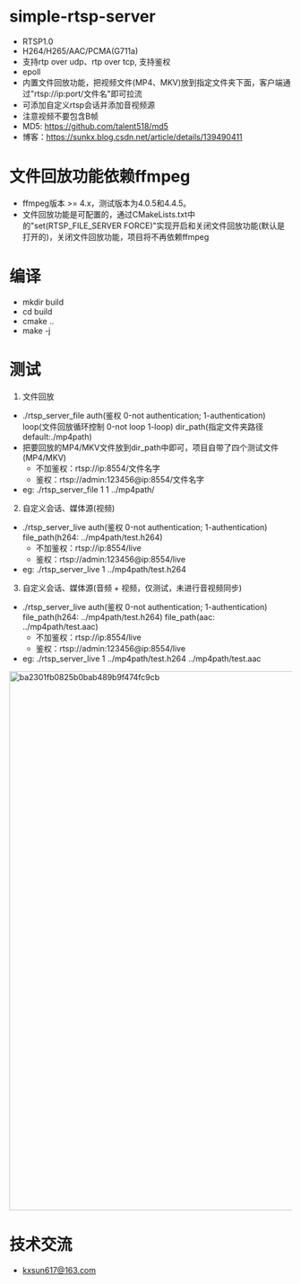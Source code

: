 # simple-rtsp-server
* RTSP1.0
* H264/H265/AAC/PCMA(G711a)
* 支持rtp over udp、rtp over tcp, 支持鉴权
* epoll
* 内置文件回放功能，把视频文件(MP4、MKV)放到指定文件夹下面，客户端通过"rtsp://ip:port/文件名"即可拉流
* 可添加自定义rtsp会话并添加音视频源
* 注意视频不要包含B帧
* MD5: https://github.com/talent518/md5
* 博客：https://sunkx.blog.csdn.net/article/details/139490411
  
# 文件回放功能依赖ffmpeg
* ffmpeg版本 >= 4.x，测试版本为4.0.5和4.4.5。
* 文件回放功能是可配置的，通过CMakeLists.txt中的"set(RTSP_FILE_SERVER FORCE)"实现开启和关闭文件回放功能(默认是打开的)，关闭文件回放功能，项目将不再依赖ffmpeg

# 编译
* mkdir build
* cd build
* cmake ..
* make -j

# 测试
1. 文件回放
* ./rtsp_server_file auth(鉴权 0-not authentication; 1-authentication) loop(文件回放循环控制 0-not loop 1-loop) dir_path(指定文件夹路径 default:./mp4path)
* 把要回放的MP4/MKV文件放到dir_path中即可，项目自带了四个测试文件(MP4/MKV)
  * 不加鉴权：rtsp://ip:8554/文件名字
  * 鉴权：rtsp://admin:123456@ip:8554/文件名字
* eg: ./rtsp_server_file 1 1 ../mp4path/
2. 自定义会话、媒体源(视频)
* ./rtsp_server_live auth(鉴权 0-not authentication; 1-authentication) file_path(h264: ../mp4path/test.h264)
  * 不加鉴权：rtsp://ip:8554/live
  * 鉴权：rtsp://admin:123456@ip:8554/live
* eg: ./rtsp_server_live 1 ../mp4path/test.h264
3. 自定义会话、媒体源(音频 + 视频，仅测试，未进行音视频同步)
* ./rtsp_server_live auth(鉴权 0-not authentication; 1-authentication) file_path(h264: ../mp4path/test.h264) file_path(aac: ../mp4path/test.aac)
  * 不加鉴权：rtsp://ip:8554/live
  * 鉴权：rtsp://admin:123456@ip:8554/live
* eg: ./rtsp_server_live 1 ../mp4path/test.h264 ../mp4path/test.aac

<img width="960" alt="ba2301fb0825b0bab489b9f474fc9cb" src="https://github.com/BreakingY/simple-rtsp-server/assets/99859929/24308b63-235a-4a75-adc7-67c43bde51dd">

# 技术交流
* kxsun617@163.com
